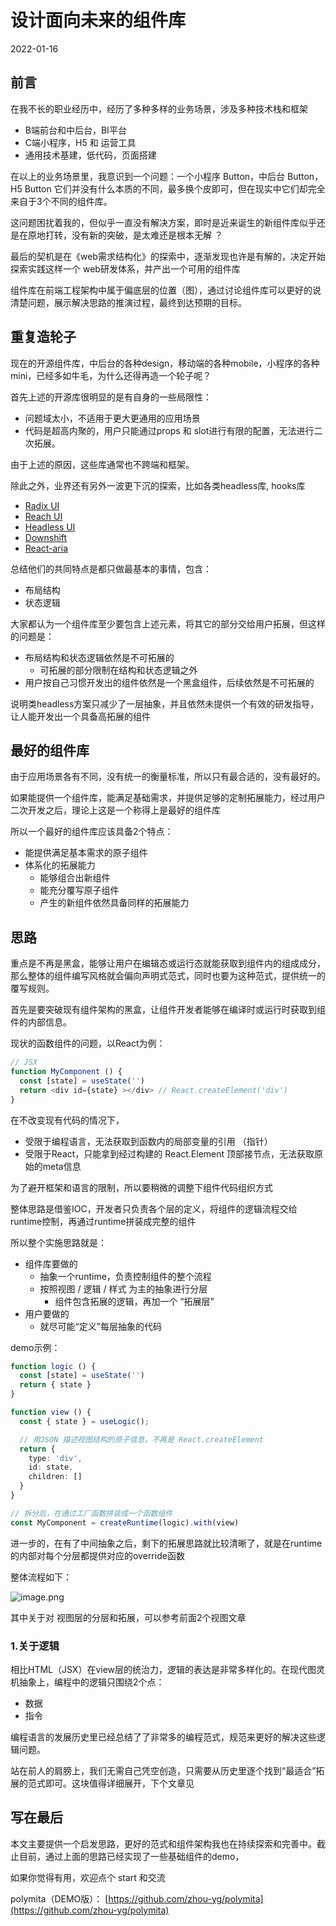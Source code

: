 # 设计面向未来的组件库
2022-01-16

## 前言
在我不长的职业经历中，经历了多种多样的业务场景，涉及多种技术栈和框架

- B端前台和中后台，BI平台
- C端小程序，H5 和 运营工具
- 通用技术基建，低代码，页面搭建

在以上的业务场景里，我意识到一个问题：一个小程序 Button，中后台 Button，H5 Button 它们并没有什么本质的不同，最多换个皮即可，但在现实中它们却完全来自于3个不同的组件库。

这问题困扰着我的，但似乎一直没有解决方案，即时是近来诞生的新组件库似乎还是在原地打转，没有新的突破，是太难还是根本无解 ？

最后的契机是在《web需求结构化》的探索中，逐渐发现也许是有解的，决定开始探索实践这样一个 web研发体系，并产出一个可用的组件库

组件库在前端工程架构中属于偏底层的位置（图），通过讨论组件库可以更好的说清楚问题，展示解决思路的推演过程，最终到达预期的目标。


## 重复造轮子
现在的开源组件库，中后台的各种design，移动端的各种mobile，小程序的各种mini，已经多如牛毛，为什么还得再造一个轮子呢？

首先上述的开源库很明显的是有自身的一些局限性：

- 问题域太小，不适用于更大更通用的应用场景
- 代码是超高内聚的，用户只能通过props 和 slot进行有限的配置，无法进行二次拓展。

由于上述的原因，这些库通常也不跨端和框架。

除此之外，业界还有另外一波更下沉的探索，比如各类headless库, hooks库

- [Radix UI](https://www.radix-ui.com/)
- [Reach UI](https://reach.tech/)
- [Headless UI](https://headlessui.dev/)
- [Downshift](https://github.com/downshift-js/downshift)
- [React-aria](https://react-spectrum.adobe.com/react-aria/)

总结他们的共同特点是都只做最基本的事情，包含：

- 布局结构
- 状态逻辑

大家都认为一个组件库至少要包含上述元素，将其它的部分交给用户拓展，但这样的问题是：

- 布局结构和状态逻辑依然是不可拓展的
   - 可拓展的部分限制在结构和状态逻辑之外
- 用户按自己习惯开发出的组件依然是一个黑盒组件，后续依然是不可拓展的

说明类headless方案只减少了一层抽象，并且依然未提供一个有效的研发指导，让人能开发出一个具备高拓展的组件


## 最好的组件库
由于应用场景各有不同，没有统一的衡量标准，所以只有最合适的，没有最好的。

如果能提供一个组件库，能满足基础需求，并提供足够的定制拓展能力，经过用户二次开发之后，理论上这是一个称得上是最好的组件库

所以一个最好的组件库应该具备2个特点：

- 能提供满足基本需求的原子组件
- 体系化的拓展能力
   - 能够组合出新组件
   - 能充分覆写原子组件
   - 产生的新组件依然具备同样的拓展能力

## 思路
重点是不再是黑盒，能够让用户在编辑态或运行态就能获取到组件内的组成成分，那么整体的组件编写风格就会偏向声明式范式，同时也要为这种范式，提供统一的覆写规则。

首先是要突破现有组件架构的黑盒，让组件开发者能够在编译时或运行时获取到组件的内部信息。

现状的函数组件的问题，以React为例：
```typescript
// JSX
function MyComponent () {
  const [state] = useState('')
  return <div id={state} ></div> // React.createElement('div')
}
```

在不改变现有代码的情况下，

- 受限于编程语言，无法获取到函数内的局部变量的引用 （指针）
- 受限于React，只能拿到经过构建的 React.Element 顶部接节点，无法获取原始的meta信息

为了避开框架和语言的限制，所以要稍微的调整下组件代码组织方式

整体思路是借鉴IOC，开发者只负责各个层的定义，将组件的逻辑流程交给runtime控制，再通过runtime拼装成完整的组件

所以整个实施思路就是：

- 组件库要做的
   - 抽象一个runtime，负责控制组件的整个流程
   - 按照视图 / 逻辑 / 样式 为主的抽象进行分层
      - 组件包含拓展的逻辑，再加一个 “拓展层”
- 用户要做的
   - 就尽可能“定义”每层抽象的代码

demo示例：
```typescript
function logic () {
  const [state] = useState('')
  return { state } 
}

function view () {
  const { state } = useLogic(); 

  // 用JSON 描述视图结构的原子信息，不再是 React.createElement
  return {
    type: 'div',
    id: state,
    children: []
  } 
}

// 拆分后，在通过工厂函数拼装成一个函数组件
const MyComponent = createRuntime(logic).with(view)
```

进一步的，在有了中间抽象之后，剩下的拓展思路就比较清晰了，就是在runtime的内部对每个分层都提供对应的override函数

整体流程如下：

![image.png](/images/25-1.png)

其中关于对 视图层的分层和拓展，可以参考前面2个视图文章

### 1.关于逻辑
相比HTML（JSX）在view层的统治力，逻辑的表达是非常多样化的。在现代图灵机抽象上，编程中的逻辑只围绕2个点：

- 数据
- 指令

编程语言的发展历史里已经总结了了非常多的编程范式，规范来更好的解决这些逻辑问题。

站在前人的肩膀上，我们无需自己凭空创造，只需要从历史里逐个找到“最适合”拓展的范式即可。这块值得详细展开，下个文章见

## 写在最后
本文主要提供一个启发思路，更好的范式和组件架构我也在持续探索和完善中。截止目前，通过上面的思路已经实现了一些基础组件的demo，

如果你觉得有用，欢迎点个 start 和交流

polymita（DEMO版）： [https://github.com/zhou-yg/polymita](https://github.com/zhou-yg/polymita)
